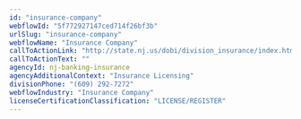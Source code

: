 ```yaml
---
id: "insurance-company"
webflowId: "5f772927147ced714f26bf3b"
urlSlug: "insurance-company"
webflowName: "Insurance Company"
callToActionLink: "http://state.nj.us/dobi/division_insurance/index.htm"
callToActionText: ""
agencyId: nj-banking-insurance
agencyAdditionalContext: "Insurance Licensing"
divisionPhone: "(609) 292-7272"
webflowIndustry: "Insurance Company"
licenseCertificationClassification: "LICENSE/REGISTER"
---
```

